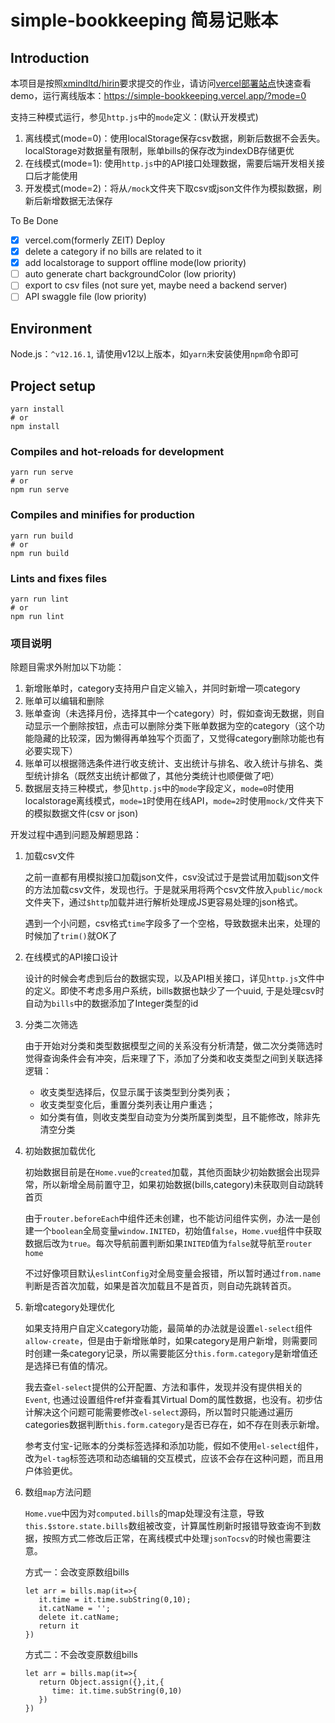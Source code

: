 # simple-bookkeeping 简易记账本

## Introduction
本项目是按照[xmindltd/hirin](https://github.com/xmindltd/hiring/tree/master/frontend-1)要求提交的作业，请访问[vercel部署站点](https://simple-bookkeeping.vercel.app/)快速查看demo，运行离线版本：<https://simple-bookkeeping.vercel.app/?mode=0>

支持三种模式运行，参见`http.js`中的`mode`定义：(默认开发模式)
1. 离线模式(mode=0)：使用localStorage保存csv数据，刷新后数据不会丢失。localStorage对数据量有限制，账单bills的保存改为indexDB存储更优
2. 在线模式(mode=1): 使用`http.js`中的API接口处理数据，需要后端开发相关接口后才能使用
3. 开发模式(mode=2)：将从`/mock`文件夹下取csv或json文件作为模拟数据，刷新后新增数据无法保存

To Be Done
- [x] vercel.com(formerly ZEIT) Deploy
- [x] delete a category if no bills are related to it
- [x] add localstorage to support offline mode(low priority)
- [ ] auto generate chart backgroundColor (low priority)
- [ ] export to csv files (not sure yet, maybe need a backend server)
- [ ] API swaggle file (low priority)

## Environment

Node.js：`^v12.16.1`, 请使用v12以上版本，如`yarn`未安装使用`npm`命令即可

## Project setup
```
yarn install
# or
npm install
```

### Compiles and hot-reloads for development
```
yarn run serve
# or
npm run serve
```

### Compiles and minifies for production
```
yarn run build
# or
npm run build
```

### Lints and fixes files
```
yarn run lint
# or
npm run lint
```

### 项目说明

除题目需求外附加以下功能：
1. 新增账单时，category支持用户自定义输入，并同时新增一项category
2. 账单可以编辑和删除
3. 账单查询（未选择月份，选择其中一个category）时，假如查询无数据，则自动显示一个删除按钮，点击可以删除分类下账单数据为空的category（这个功能隐藏的比较深，因为懒得再单独写个页面了，又觉得category删除功能也有必要实现下）
4. 账单可以根据筛选条件进行收支统计、支出统计与排名、收入统计与排名、类型统计排名（既然支出统计都做了，其他分类统计也顺便做了吧）
5. 数据层支持三种模式，参见`http.js`中的`mode`字段定义，`mode=0`时使用localstorage离线模式，`mode=1`时使用在线API，`mode=2`时使用`mock/`文件夹下的模拟数据文件(csv or json)

开发过程中遇到问题及解题思路：
1. 加载csv文件
   
   之前一直都有用模拟接口加载json文件，csv没试过于是尝试用加载json文件的方法加载csv文件，发现也行。于是就采用将两个csv文件放入`public/mock` 文件夹下，通过`$http`加载并进行解析处理成JS更容易处理的json格式。

   遇到一个小问题，csv格式`time`字段多了一个空格，导致数据未出来，处理的时候加了`trim()`就OK了
2. 在线模式的API接口设计

    设计的时候会考虑到后台的数据实现，以及API相关接口，详见`http.js`文件中的定义。即使不考虑多用户系统，bills数据也缺少了一个uuid, 于是处理csv时自动为`bills`中的数据添加了Integer类型的id
3. 分类二次筛选
   
   由于开始对分类和类型数据模型之间的关系没有分析清楚，做二次分类筛选时觉得查询条件会有冲突，后来理了下，添加了分类和收支类型之间到关联选择逻辑：
   - 收支类型选择后，仅显示属于该类型到分类列表；
   - 收支类型变化后，重置分类列表让用户重选；
   - 如分类有值，则收支类型自动变为分类所属到类型，且不能修改，除非先清空分类

4. 初始数据加载优化
   
   初始数据目前是在`Home.vue`的`created`加载，其他页面缺少初始数据会出现异常，所以新增全局前置守卫，如果初始数据(bills,category)未获取则自动跳转首页

   由于`router.beforeEach`中组件还未创建，也不能访问组件实例，办法一是创建一个`boolean`全局变量`window.INITED`，初始值`false`，`Home.vue`组件中获取数据后改为`true`。每次导航前置判断如果`INITED`值为`false`就导航至`router home`

   不过好像项目默认`eslintConfig`对全局变量会报错，所以暂时通过`from.name`判断是否首次加载，如果是首次加载且不是首页，则自动先跳转首页。

5. 新增category处理优化
   
   如果支持用户自定义category功能，最简单的办法就是设置`el-select`组件`allow-create`，但是由于新增账单时，如果category是用户新增，则需要同时创建一条category记录，所以需要能区分`this.form.category`是新增值还是选择已有值的情况。
   
   我去查`el-select`提供的公开配置、方法和事件，发现并没有提供相关的`Event`, 也通过设置组件ref并查看其Virtual Dom的属性数据，也没有。初步估计解决这个问题可能需要修改`el-select`源码，所以暂时只能通过遍历categories数据判断`this.form.category`是否已存在，如不存在则表示新增。

   参考支付宝-记账本的分类标签选择和添加功能，假如不使用`el-select`组件，改为`el-tag`标签选项和动态编辑的交互模式，应该不会存在这种问题，而且用户体验更优。

6. 数组`map`方法问题
   
   `Home.vue`中因为对`computed.bills`的map处理没有注意，导致`this.$store.state.bills`数组被改变，计算属性刷新时报错导致查询不到数据，按照方式二修改后正常，在离线模式中处理`jsonTocsv`的时候也需要注意。

   方式一：会改变原数组bills
   ```
   let arr = bills.map(it=>{
      it.time = it.time.subString(0,10);
      it.catName = '';
      delete it.catName;
      return it
   })
   ```

   方式二：不会改变原数组bills
   ```
   let arr = bills.map(it=>{
      return Object.assign({},it,{
         time: it.time.subString(0,10)
      })
   })
   ```
   
   